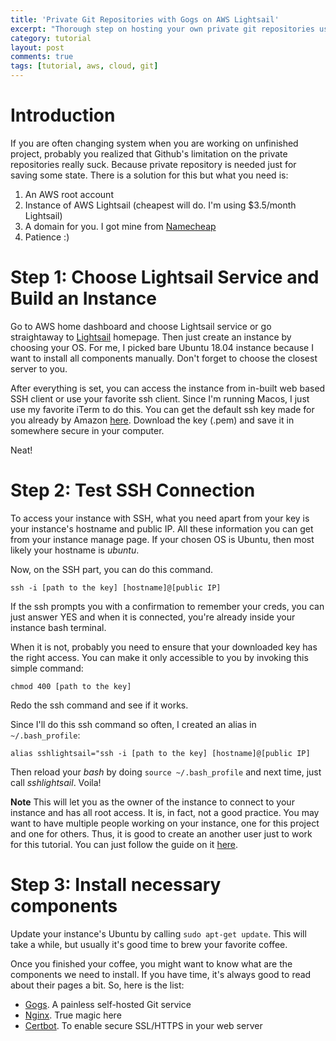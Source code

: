 ```yaml
---
title: 'Private Git Repositories with Gogs on AWS Lightsail'
excerpt: "Thorough step on hosting your own private git repositories using free Gogs web app and host it in AWS"
category: tutorial
layout: post
comments: true
tags: [tutorial, aws, cloud, git]
---
```


# Introduction

If you are often changing system when you are working on unfinished project, probably you realized that Github's limitation on the private repositories really suck. Because private repository is needed just for saving some state. There is a solution for this but what you need is:

1. An AWS root account
2. Instance of AWS Lightsail (cheapest will do. I'm using $3.5/month Lightsail)
3. A domain for you. I got mine from [Namecheap][s1]
4. Patience :)

# Step 1: Choose Lightsail Service and Build an Instance

Go to AWS home dashboard and choose Lightsail service or go straightaway to [Lightsail][s2] homepage. Then just create an instance by choosing your OS. For me, I picked bare Ubuntu 18.04 instance because I want to install all components manually. Don't forget to choose the closest server to you.

After everything is set, you can access the instance from in-built web based SSH client or use your favorite ssh client. Since I'm running Macos, I just use my favorite iTerm to do this. You can get the default ssh key made for you already by Amazon [here][s3]. Download the key (.pem) and save it in somewhere secure in your computer.

Neat!

# Step 2: Test SSH Connection

To access your instance with SSH, what you need apart from your key is your instance's hostname and public IP. All these information you can get from your instance manage page. If your chosen OS is Ubuntu, then most likely your hostname is *ubuntu*. 

Now, on the SSH part, you can do this command.

`ssh -i [path to the key] [hostname]@[public IP]`

If the ssh prompts you with a confirmation to remember your creds, you can just answer YES and when it is connected, you're already inside your instance bash terminal. 

When it is not, probably you need to ensure that your downloaded key has the right access. You can make it only accessible to you by invoking this simple command:

`chmod 400 [path to the key]`

Redo the ssh command and see if it works.

Since I'll do this ssh command so often, I created an alias in `~/.bash_profile`:

`alias sshlightsail="ssh -i [path to the key] [hostname]@[public IP]`

Then reload your *bash* by doing `source ~/.bash_profile` and next time, just call *sshlightsail*. Voila!

**Note** This will let you as the owner of the instance to connect to your instance and has all root access. It is, in fact, not a good practice. You may want to have multiple people working on your instance, one for this project and one for others. Thus, it is good to create an another user just to work for this tutorial. You can just follow the guide on it [here][s7].

# Step 3: Install necessary components

Update your instance's Ubuntu by calling `sudo apt-get update`. This will take a while, but usually it's good time to brew your favorite coffee. 

Once you finished your coffee, you might want to know what are the components we need to install. If you have time, it's always good to read about their pages a bit. So, here is the list:

* [Gogs][s4]. A painless self-hosted Git service
* [Nginx][s5]. True magic here
* [Certbot][s6]. To enable secure SSL/HTTPS in your web server




[s1]: www.namecheap.com
[s2]: lightsail.aws.amazon.com
[s3]: https://lightsail.aws.amazon.com/ls/webapp/account/keys
[s4]: https://gogs.io
[s5]: https://www.nginx.com/
[s6]: https://certbot.eff.org/
[s7]: https://docs.aws.amazon.com/AWSEC2/latest/UserGuide/managing-users.html